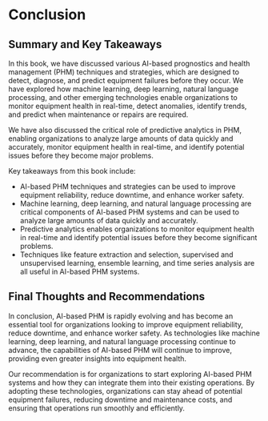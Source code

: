 # Conclusion

Summary and Key Takeaways
-------------------------

In this book, we have discussed various AI-based prognostics and health management (PHM) techniques and strategies, which are designed to detect, diagnose, and predict equipment failures before they occur. We have explored how machine learning, deep learning, natural language processing, and other emerging technologies enable organizations to monitor equipment health in real-time, detect anomalies, identify trends, and predict when maintenance or repairs are required.

We have also discussed the critical role of predictive analytics in PHM, enabling organizations to analyze large amounts of data quickly and accurately, monitor equipment health in real-time, and identify potential issues before they become major problems.

Key takeaways from this book include:

* AI-based PHM techniques and strategies can be used to improve equipment reliability, reduce downtime, and enhance worker safety.
* Machine learning, deep learning, and natural language processing are critical components of AI-based PHM systems and can be used to analyze large amounts of data quickly and accurately.
* Predictive analytics enables organizations to monitor equipment health in real-time and identify potential issues before they become significant problems.
* Techniques like feature extraction and selection, supervised and unsupervised learning, ensemble learning, and time series analysis are all useful in AI-based PHM systems.

Final Thoughts and Recommendations
----------------------------------

In conclusion, AI-based PHM is rapidly evolving and has become an essential tool for organizations looking to improve equipment reliability, reduce downtime, and enhance worker safety. As technologies like machine learning, deep learning, and natural language processing continue to advance, the capabilities of AI-based PHM will continue to improve, providing even greater insights into equipment health.

Our recommendation is for organizations to start exploring AI-based PHM systems and how they can integrate them into their existing operations. By adopting these technologies, organizations can stay ahead of potential equipment failures, reducing downtime and maintenance costs, and ensuring that operations run smoothly and efficiently.